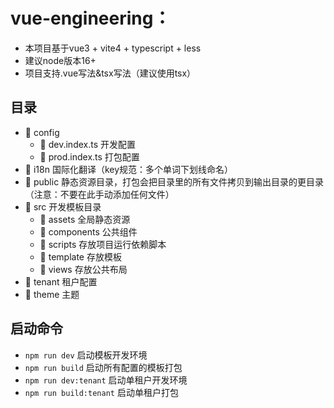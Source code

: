 # vue-engineering：
- 本项目基于vue3 + vite4 + typescript + less
- 建议node版本16+
- 项目支持.vue写法&tsx写法（建议使用tsx）

## 目录
 - 📁 config
   - 📝 dev.index.ts 开发配置
   - 📝 prod.index.ts 打包配置
 - 📁 i18n 国际化翻译（key规范：多个单词下划线命名）
 - 📁 public 静态资源目录，打包会把目录里的所有文件拷贝到输出目录的更目录（注意：不要在此手动添加任何文件）
 - 📁 src 开发模板目录
   - 📁 assets 全局静态资源
   - 📁 components 公共组件
   - 📁 scripts 存放项目运行依赖脚本
   - 📁 template 存放模板
   - 📁 views 存放公共布局
 - 📁 tenant 租户配置
 - 📁 theme 主题

## 启动命令
   - `npm run dev` 启动模板开发环境
   - `npm run build` 启动所有配置的模板打包
   - `npm run dev:tenant` 启动单租户开发环境
   - `npm run build:tenant` 启动单租户打包





